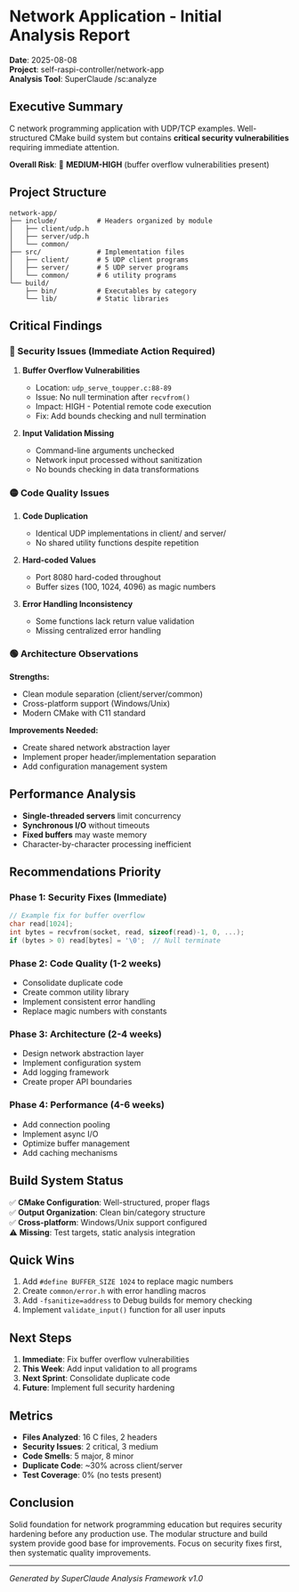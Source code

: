 # Network Application - Initial Analysis Report

**Date**: 2025-08-08  
**Project**: self-raspi-controller/network-app  
**Analysis Tool**: SuperClaude /sc:analyze

## Executive Summary

C network programming application with UDP/TCP examples. Well-structured CMake build system but contains **critical security vulnerabilities** requiring immediate attention.

**Overall Risk**: 🔴 **MEDIUM-HIGH** (buffer overflow vulnerabilities present)

## Project Structure

```
network-app/
├── include/          # Headers organized by module
│   ├── client/udp.h
│   ├── server/udp.h
│   └── common/
├── src/              # Implementation files
│   ├── client/       # 5 UDP client programs
│   ├── server/       # 5 UDP server programs
│   └── common/       # 6 utility programs
└── build/           
    ├── bin/          # Executables by category
    └── lib/          # Static libraries
```

## Critical Findings

### 🔴 Security Issues (Immediate Action Required)

1. **Buffer Overflow Vulnerabilities**
   - Location: `udp_serve_toupper.c:88-89`
   - Issue: No null termination after `recvfrom()`
   - Impact: HIGH - Potential remote code execution
   - Fix: Add bounds checking and null termination

2. **Input Validation Missing**
   - Command-line arguments unchecked
   - Network input processed without sanitization
   - No bounds checking in data transformations

### 🟡 Code Quality Issues

1. **Code Duplication**
   - Identical UDP implementations in client/ and server/
   - No shared utility functions despite repetition

2. **Hard-coded Values**
   - Port 8080 hard-coded throughout
   - Buffer sizes (100, 1024, 4096) as magic numbers

3. **Error Handling Inconsistency**
   - Some functions lack return value validation
   - Missing centralized error handling

### 🟢 Architecture Observations

**Strengths:**
- Clean module separation (client/server/common)
- Cross-platform support (Windows/Unix)
- Modern CMake with C11 standard

**Improvements Needed:**
- Create shared network abstraction layer
- Implement proper header/implementation separation
- Add configuration management system

## Performance Analysis

- **Single-threaded servers** limit concurrency
- **Synchronous I/O** without timeouts
- **Fixed buffers** may waste memory
- Character-by-character processing inefficient

## Recommendations Priority

### Phase 1: Security Fixes (Immediate)
```c
// Example fix for buffer overflow
char read[1024];
int bytes = recvfrom(socket, read, sizeof(read)-1, 0, ...);
if (bytes > 0) read[bytes] = '\0';  // Null terminate
```

### Phase 2: Code Quality (1-2 weeks)
- Consolidate duplicate code
- Create common utility library
- Implement consistent error handling
- Replace magic numbers with constants

### Phase 3: Architecture (2-4 weeks)
- Design network abstraction layer
- Implement configuration system
- Add logging framework
- Create proper API boundaries

### Phase 4: Performance (4-6 weeks)
- Add connection pooling
- Implement async I/O
- Optimize buffer management
- Add caching mechanisms

## Build System Status

✅ **CMake Configuration**: Well-structured, proper flags  
✅ **Output Organization**: Clean bin/category structure  
✅ **Cross-platform**: Windows/Unix support configured  
⚠️ **Missing**: Test targets, static analysis integration

## Quick Wins

1. Add `#define BUFFER_SIZE 1024` to replace magic numbers
2. Create `common/error.h` with error handling macros
3. Add `-fsanitize=address` to Debug builds for memory checking
4. Implement `validate_input()` function for all user inputs

## Next Steps

1. **Immediate**: Fix buffer overflow vulnerabilities
2. **This Week**: Add input validation to all programs
3. **Next Sprint**: Consolidate duplicate code
4. **Future**: Implement full security hardening

## Metrics

- **Files Analyzed**: 16 C files, 2 headers
- **Security Issues**: 2 critical, 3 medium
- **Code Smells**: 5 major, 8 minor
- **Duplicate Code**: ~30% across client/server
- **Test Coverage**: 0% (no tests present)

## Conclusion

Solid foundation for network programming education but requires security hardening before any production use. The modular structure and build system provide good base for improvements. Focus on security fixes first, then systematic quality improvements.

---
*Generated by SuperClaude Analysis Framework v1.0*
